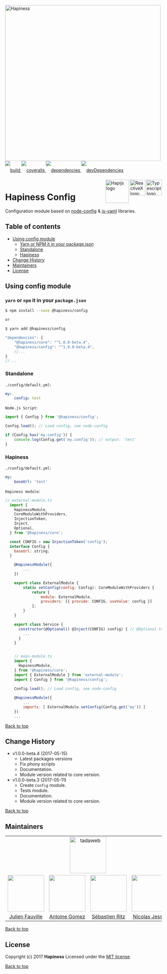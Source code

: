<img src="http://bit.ly/2mxmKKI" width="500" alt="Hapiness" />

<div style="margin-bottom:20px;">
<div style="line-height:60px">
    <a href="https://travis-ci.org/hapinessjs/config.svg?branch=master">
        <img src="https://travis-ci.org/hapinessjs/config.svg?branch=master" alt="build" />
    </a>
    <a href="https://coveralls.io/github/hapinessjs/config?branch=master">
        <img src="https://coveralls.io/repos/github/hapinessjs/config/badge.svg?branch=master" alt="coveralls" />
    </a>
    <a href="https://david-dm.org/hapinessjs/config">
        <img src="https://david-dm.org/hapinessjs/config.svg" alt="dependencies" />
    </a>
    <a href="https://david-dm.org/hapinessjs/config?type=dev">
        <img src="https://david-dm.org/hapinessjs/config/dev-status.svg" alt="devDependencies" />
    </a>
</div>
<div>
    <a href="https://www.typescriptlang.org/docs/tutorial.html">
        <img src="https://cdn-images-1.medium.com/max/800/1*8lKzkDJVWuVbqumysxMRYw.png"
             align="right" alt="Typescript logo" width="50" height="50" style="border:none;" />
    </a>
    <a href="http://reactivex.io/rxjs">
        <img src="http://reactivex.io/assets/Rx_Logo_S.png"
             align="right" alt="ReactiveX logo" width="50" height="50" style="border:none;" />
    </a>
    <a href="http://hapijs.com">
        <img src="http://bit.ly/2lYPYPw"
             align="right" alt="Hapijs logo" width="75" style="border:none;" />
    </a>
</div>
</div>

# Hapiness Config

Configuration module based on [node-config](https://github.com/lorenwest/node-config) & [js-yaml](https://github.com/nodeca/js-yaml) libraries.

## Table of contents

* [Using config module](#using-config-module)
    * [Yarn or NPM it in your package.json](#yarn-or-npm-it-in-your-packagejson)
    * [Standalone](#standalone)
    * [Hapiness](#hapiness)
* [Change History](#change-history)
* [Maintainers](#maintainers)
* [License](#license)

## Using config module

### `yarn` or `npm` it in your `package.json`

```bash
$ npm install --save @hapiness/config

or

$ yarn add @hapiness/config
```

```javascript
"dependencies": {
    "@hapiness/core": "^1.0.0-beta.4",
    "@hapiness/config": "^1.0.0-beta.4",
    //...
}
//...
```

### Standalone

`./config/default.yml`:

```yaml
my:
    config: test
```


`Node.js Script`:

```javascript
import { Config } from '@hapiness/config';

Config.load(); // Load config, see node-config

if (Config.has('my.config')) {
    console.log(Config.get('my.config')); // output: 'test'
}
```

### Hapiness

`./config/default.yml`:

```yaml
my:
    baseUrl: 'test'
```

`Hapiness module`:

```javascript
// external-module.ts
  import {
    HapinessModule,
    CoreModuleWithProviders,
    InjectionToken,
    Inject,
    Optional,
  } from '@hapiness/core';

  const CONFIG = new InjectionToken('config');
  interface Config {
    baseUrl: string;
  }

    @HapinessModule({
        ...
    })

    export class ExternalModule {
        static setConfig(config: Config): CoreModuleWithProviders {
            return {
                module: ExternalModule,
                providers: [{ provide: CONFIG, useValue: config }]
            };
        }
    }

    export class Service {
      constructor(@Optional() @Inject(CONFIG) config) { // @Optional to not throw errors if config is not passed
        ...
      }
    }
```

```javascript

    // main-module.ts
    import {
      HapinessModule,
    } from '@hapiness/core';
    import { ExternalModule } from 'external-module';
    import { Config } from '@hapiness/config';
    
    Config.load(); // Load config, see node-config

    @HapinessModule({
        ...
        imports: [ ExternalModule.setConfig(Config.get('my')) ]
    })
    ...
```
    
[Back to top](#table-of-contents)

## Change History

* v1.0.0-beta.4 (2017-05-15)
    * Latest packages versions
    * Fix phony scripts
    * Documentation.
    * Module version related to core version.
* v1.0.0-beta.3 (2017-05-11)
    * Create `Config` module.
    * Tests module.
    * Documentation.
    * Module version related to core version.
    
[Back to top](#table-of-contents)

## Maintainers

<table>
    <tr>
        <td colspan="4" align="center"><a href="https://www.tadaweb.com"><img src="https://tadaweb.com/images/tadaweb/logo.png" width="117" alt="tadaweb" /></a></td>
    </tr>
    <tr>
        <td align="center"><a href="https://github.com/Juneil"><img src="https://avatars3.githubusercontent.com/u/6546204?v=3&s=117" width="117"/></a></td>
        <td align="center"><a href="https://github.com/antoinegomez"><img src="https://avatars3.githubusercontent.com/u/997028?v=3&s=117" width="117"/></a></td>
        <td align="center"><a href="https://github.com/srz09"><img src="https://avatars3.githubusercontent.com/u/6841511?v=3&s=117" width="117"/></a></td>
        <td align="center"><a href="https://github.com/njl07"><img src="https://avatars3.githubusercontent.com/u/1673977?v=3&s=117" width="117"/></a></td>
    </tr>
    <tr>
        <td align="center"><a href="https://github.com/Juneil">Julien Fauville</a></td>
        <td align="center"><a href="https://github.com/antoinegomez">Antoine Gomez</a></td>
        <td align="center"><a href="https://github.com/srz09">Sébastien Ritz</a></td>
        <td align="center"><a href="https://github.com/njl07">Nicolas Jessel</a></td>
    </tr>
</table>

[Back to top](#table-of-contents)

## License

Copyright (c) 2017 **Hapiness** Licensed under the [MIT license](https://github.com/hapinessjs/config/blob/master/LICENSE.md).

[Back to top](#table-of-contents)